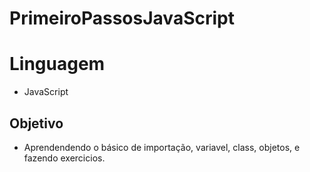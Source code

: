 # PrimeiroPassosJavaScript

# Linguagem
* JavaScript

## Objetivo
* Aprendendendo o básico de importação, variavel, class, objetos, e fazendo exercicios.
